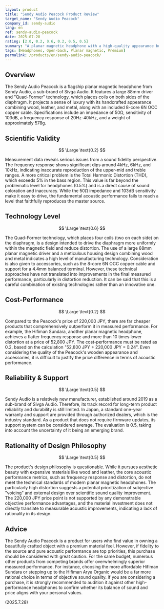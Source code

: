 ```yaml
---
layout: product
title: "Sendy Audio Peacock Product Review"
target_name: "Sendy Audio Peacock"
company_id: sendy-audio
lang: en
ref: sendy-audio-peacock
date: 2025-07-28
rating: [2.0, 0.2, 0.6, 0.2, 0.5, 0.5]
summary: "A planar magnetic headphone with a high-quality appearance but suffers from serious issues in acoustic measurement performance. Its cost-performance is extremely low, as products with equivalent or superior performance are available for less than a fifth of the price."
tags: [Headphones, Open-back, Planar magnetic, Premium]
permalink: /products/en/sendy-audio-peacock/
---
```

## Overview

The Sendy Audio Peacock is a flagship planar magnetic headphone from Sendy Audio, a sub-brand of Sivga Audio. It features a large 88mm driver and "Quad-Former" technology, which places coils on both sides of the diaphragm. It projects a sense of luxury with its handcrafted appearance combining wood, leather, and metal, along with an included 8-core 6N OCC copper cable. Specifications include an impedance of 50Ω, sensitivity of 103dB, a frequency response of 20Hz-40kHz, and a weight of approximately 578g.

## Scientific Validity

$$ \Large \text{0.2} $$

Measurement data reveals serious issues from a sound fidelity perspective. The frequency response shows significant dips around 4kHz, 6kHz, and 10kHz, indicating inaccurate reproduction of the upper-mid and treble ranges. A more critical problem is the Total Harmonic Distortion (THD), which exceeds 5% in the bass region. This value is far beyond the problematic level for headphones (0.5%) and is a direct cause of sound coloration and inaccuracy. While the 50Ω impedance and 103dB sensitivity make it easy to drive, the fundamental acoustic performance fails to reach a level that faithfully reproduces the master source.

## Technology Level

$$ \Large \text{0.6} $$

The Quad-Former technology, which places four coils (two on each side) on the diaphragm, is a design intended to drive the diaphragm more uniformly within the magnetic field and reduce distortion. The use of a large 88mm planar magnetic driver and a meticulous housing design combining wood and metal indicates a high level of manufacturing technology. Consideration is also given to accessories, such as the 8-core 6N OCC copper cable and support for a 4.4mm balanced terminal. However, these technical approaches have not translated into improvements in the final measured performance, particularly in distortion reduction. It can be said that this is a careful combination of existing technologies rather than an innovative one.

## Cost-Performance

$$ \Large \text{0.2} $$

Compared to the Peacock's price of 220,000 JPY, there are far cheaper products that comprehensively outperform it in measured performance. For example, the Hifiman Sundara, another planar magnetic headphone, achieves a flatter frequency response and more than 10 times lower distortion at a price of 52,800 JPY. The cost-performance must be rated as 0.2, based on the calculation "52,800 JPY ÷ 220,000 JPY = 0.24". Even considering the quality of the Peacock's wooden appearance and accessories, it is difficult to justify the price difference in terms of acoustic performance.

## Reliability & Support

$$ \Large \text{0.5} $$

Sendy Audio is a relatively new manufacturer, established around 2019 as a sub-brand of Sivga Audio. Therefore, its track record for long-term product reliability and durability is still limited. In Japan, a standard one-year warranty and support are provided through authorized dealers, which is the industry standard. As a product that does not require firmware updates, its support system can be considered average. The evaluation is 0.5, taking into account the uncertainty of it being an emerging brand.

## Rationality of Design Philosophy

$$ \Large \text{0.5} $$

The product's design philosophy is questionable. While it pursues aesthetic beauty with expensive materials like wood and leather, the core acoustic performance metrics, such as frequency response and distortion, do not meet the technical standards of modern planar magnetic headphones. The particularly high distortion suggests a potential prioritization of subjective "voicing" and external design over scientific sound quality improvement. The 220,000 JPY price point is not supported by any demonstrable objective performance advantages, and the material investment does not directly translate to measurable acoustic improvements, indicating a lack of rationality in its design.

## Advice

The Sendy Audio Peacock is a product for users who find value in owning a beautifully crafted object with a premium material feel. However, if fidelity to the source and pure acoustic performance are top priorities, this purchase should be considered with great caution. For the same budget, numerous other products from competing brands offer overwhelmingly superior measured performance. For instance, choosing the more affordable Hifiman Sundara or stepping up to the Hifiman Arya Organic would be a far more rational choice in terms of objective sound quality. If you are considering a purchase, it is strongly recommended to audition it against other high-performance headphones to confirm whether its balance of sound and price aligns with your personal values.

(2025.7.28)
